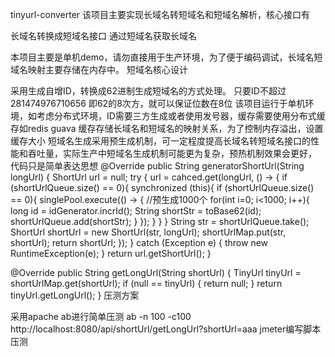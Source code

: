 tinyurl-converter
该项目主要实现长域名转短域名和短域名解析，核心接口有

长域名转换成短域名接口
通过短域名获取长域名

本项目主要是单机demo，请勿直接用于生产环境，为了便于编码调试，长域名短域名映射主要存储在内存中。
短域名核心设计

采用生成自增ID，转换成62进制生成短域名的方式处理。
只要ID不超过 281474976710656 即62的8次方，就可以保证位数在8位
该项目运行于单机环境，如考虑分布式环境，ID需要三方生成或者使用发号器，缓存需要使用分布式缓存如redis
guava 缓存存储长域名和短域名的映射关系，为了控制内存溢出，设置缓存大小
短域名生成采用预生成机制，可一定程度提高长域名转短域名接口的性能和吞吐量，实际生产中短域名生成机制可能更为复杂，预热机制效果会更好，
代码只是简单表达思想
  @Override
  public String generatorShortUrl(String longUrl) {
      ShortUrl url = null;
      try {
          url = cahced.get(longUrl, () -> {
              if (shortUrlQueue.size() == 0){
                  synchronized (this){
                      if (shortUrlQueue.size() == 0){
                          singlePool.execute(() -> {
                              //预生成1000个
                              for(int i=0; i<1000; i++){
                                  long id = idGenerator.incrId();
                                  String shortStr = toBase62(id);
                                  shortUrlQueue.add(shortStr);
                              }
                          });
                      }
                  }
              }
              String str = shortUrlQueue.take();
              ShortUrl shortUrl = new ShortUrl(str, longUrl);
              shortUrlMap.put(str, shortUrl);
              return shortUrl;
          });
      } catch (Exception e) {
          throw new RuntimeException(e);
      }
      return url.getShortUrl();
  }

  @Override
  public String getLongUrl(String shortUrl) {
      TinyUrl tinyUrl = shortUrlMap.get(shortUrl);
      if (null == tinyUrl) {
          return null;
      }
      return tinyUrl.getLongUrl();
  }
压测方案

采用apache ab进行简单压测
ab -n 100 -c100 http://localhost:8080/api/shortUrl/getLongUrl?shortUrl=aaa
jmeter编写脚本压测